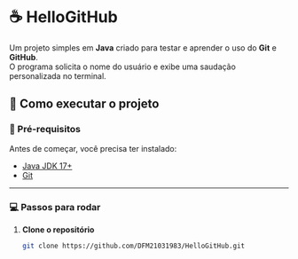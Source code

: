 # ☕ HelloGitHub

Um projeto simples em **Java** criado para testar e aprender o uso do **Git** e **GitHub**.  
O programa solicita o nome do usuário e exibe uma saudação personalizada no terminal.

## 🚀 Como executar o projeto

### 🔧 Pré-requisitos

Antes de começar, você precisa ter instalado:
- [Java JDK 17+](https://www.oracle.com/java/technologies/javase-jdk17-downloads.html)
- [Git](https://git-scm.com/)

---

### 💻 Passos para rodar

1. **Clone o repositório**
   ```bash
   git clone https://github.com/DFM21031983/HelloGitHub.git
